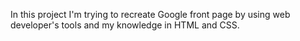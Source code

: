 In this project I'm trying to recreate Google front page 
by using web developer's tools and my knowledge in HTML and CSS.